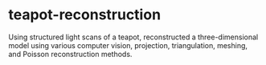 # teapot-reconstruction
Using structured light scans of a teapot, reconstructed a three-dimensional model using various computer vision, projection, triangulation, meshing, and Poisson reconstruction methods.
